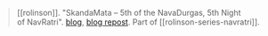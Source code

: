 > [[rolinson]]. "SkandaMata – 5th of the NavaDurgas, 5th Night of NavRatri". [blog](https://aryaakasha.com/2018/10/14/skandamata-5th-of-the-navadurgas-5th-night-of-navratri/), [blog repost](https://aryaakasha.com/2019/10/04/skandamata-5th-of-the-navadurgas-5th-night-of-navratri-2/). Part of [[rolinson-series-navratri]].